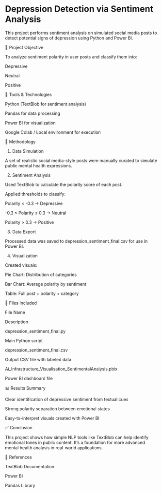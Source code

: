 
# Depression Detection via Sentiment Analysis

This project performs sentiment analysis on simulated social media posts to detect potential signs of depression using Python and Power BI.

🧠 Project Objective

To analyze sentiment polarity in user posts and classify them into:

Depressive

Neutral

Positive

🧰 Tools & Technologies

Python (TextBlob for sentiment analysis)

Pandas for data processing

Power BI for visualization

Google Colab / Local environment for execution

🧪 Methodology

1. Data Simulation

A set of realistic social media-style posts were manually curated to simulate public mental health expressions.

2. Sentiment Analysis

Used TextBlob to calculate the polarity score of each post.

Applied thresholds to classify:

Polarity < -0.3 → Depressive

-0.3 ≤ Polarity ≤ 0.3 → Neutral

Polarity > 0.3 → Positive

3. Data Export

Processed data was saved to depression_sentiment_final.csv for use in Power BI.

4. Visualization

Created visuals:

Pie Chart: Distribution of categories

Bar Chart: Average polarity by sentiment

Table: Full post + polarity + category

📂 Files Included

File Name

Description

depression_sentiment_final.py

Main Python script

depression_sentiment_final.csv

Output CSV file with labeled data

Ai_Infrastructure_Visualisation_SentimentalAnalysis.pbix

Power BI dashboard file

📊 Results Summary

Clear identification of depressive sentiment from textual cues

Strong polarity separation between emotional states

Easy-to-interpret visuals created with Power BI

✅ Conclusion

This project shows how simple NLP tools like TextBlob can help identify emotional tones in public content. It’s a foundation for more advanced mental health analysis in real-world applications.

🔗 References

TextBlob Documentation

Power BI

Pandas Library


